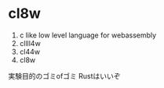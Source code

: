 # cl8w

1. c like low level language for webassembly
2. cllll4w
3. cl44w
4. cl8w

実験目的のゴミofゴミ
Rustはいいぞ